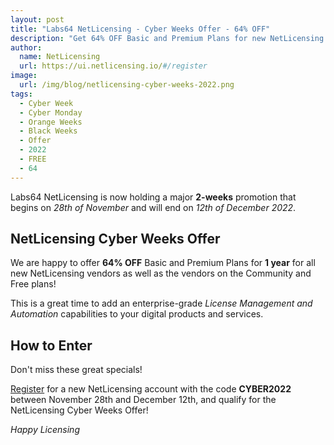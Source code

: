 ```yaml
---
layout: post
title: "Labs64 NetLicensing - Cyber Weeks Offer - 64% OFF"
description: "Get 64% OFF Basic and Premium Plans for new NetLicensing vendors!"
author:
  name: NetLicensing
  url: https://ui.netlicensing.io/#/register
image:
  url: /img/blog/netlicensing-cyber-weeks-2022.png
tags:
  - Cyber Week
  - Cyber Monday
  - Orange Weeks
  - Black Weeks
  - Offer
  - 2022
  - FREE
  - 64
---
```


Labs64 NetLicensing is now holding a major **2-weeks** promotion that begins on *28th of November* and will end on *12th of December 2022*.

## NetLicensing Cyber Weeks Offer

We are happy to offer **64% OFF** Basic and Premium Plans for **1 year** for all new NetLicensing vendors as well as the vendors on the Community and Free plans!

This is a great time to add an enterprise-grade *License Management and Automation* capabilities to your digital products and services.

## How to Enter

Don't miss these great specials!

[Register](https://ui.netlicensing.io/#/register) for a new NetLicensing account with the code **CYBER2022** between November 28th and December 12th, and qualify for the NetLicensing Cyber Weeks Offer!

*Happy Licensing*
